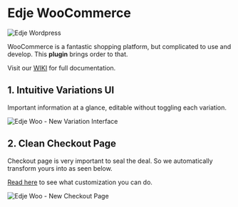 # Edje WooCommerce

![Edje Wordpress](http://cdn.setyono.net/edge/wp-edge.jpg)

WooCommerce is a fantastic shopping platform, but complicated to use and develop. This **plugin** brings order to that.

Visit our [WIKI](https://github.com/hrsetyono/edje-woo/wiki) for full documentation.


## 1. Intuitive Variations UI

Important information at a glance, editable without toggling each variation.

![Edje Woo - New Variation Interface](http://cdn.setyono.net/edjewoo/variation.jpg)


## 2. Clean Checkout Page

Checkout page is very important to seal the deal. So we automatically transform yours into as seen below.

[Read here](https://github.com/hrsetyono/woocommerce-edje/wiki/Checkout-Page) to see what customization you can do.

![Edje Woo - New Checkout Page](http://cdn.setyono.net/edjewoo/wch-checkout.jpg)
